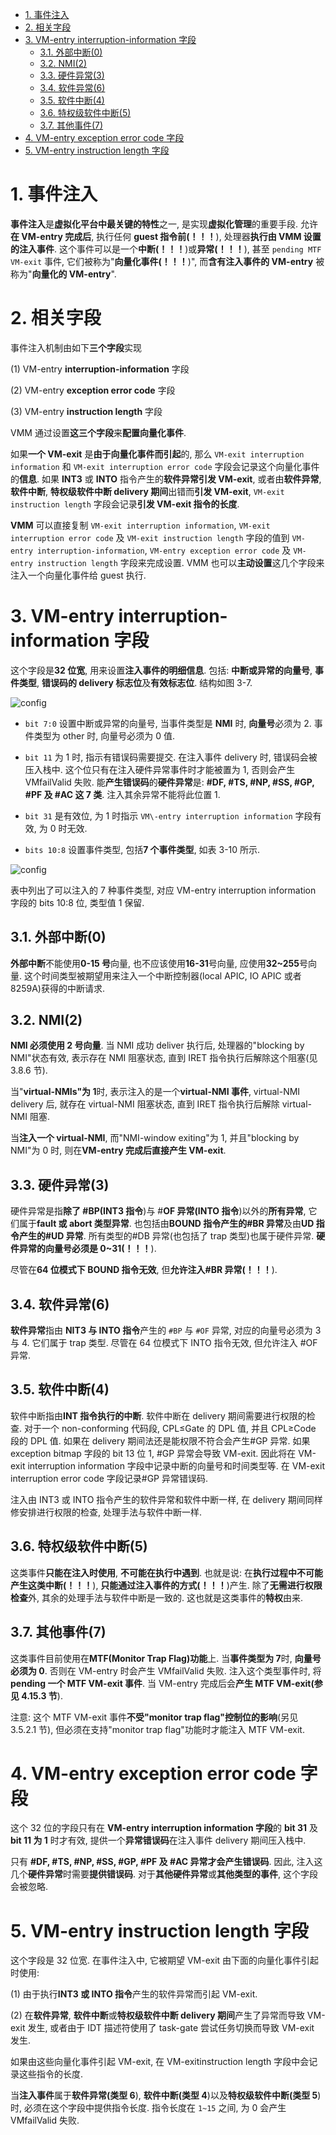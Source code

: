 
<!-- @import "[TOC]" {cmd="toc" depthFrom=1 depthTo=6 orderedList=false} -->

<!-- code_chunk_output -->

- [1. 事件注入](#1-事件注入)
- [2. 相关字段](#2-相关字段)
- [3. VM-entry interruption-information 字段](#3-vm-entry-interruption-information-字段)
  - [3.1. 外部中断(0)](#31-外部中断0)
  - [3.2. NMI(2)](#32-nmi2)
  - [3.3. 硬件异常(3)](#33-硬件异常3)
  - [3.4. 软件异常(6)](#34-软件异常6)
  - [3.5. 软件中断(4)](#35-软件中断4)
  - [3.6. 特权级软件中断(5)](#36-特权级软件中断5)
  - [3.7. 其他事件(7)](#37-其他事件7)
- [4. VM-entry exception error code 字段](#4-vm-entry-exception-error-code-字段)
- [5. VM-entry instruction length 字段](#5-vm-entry-instruction-length-字段)

<!-- /code_chunk_output -->

# 1. 事件注入

**事件注入**是**虚拟化平台中最关键的特性**之一, 是实现**虚拟化管理**的重要手段. 允许**在 VM\-entry 完成后**, 执行任何 **guest 指令前(！！！**), 处理器**执行由 VMM 设置的注入事件**. 这个事件可以是一个**中断(！！！**)或**异常(！！！**), 甚至 `pending MTF VM-exit` 事件, 它们被称为"**向量化事件(！！！**)", 而**含有注入事件的 VM\-entry** 被称为"**向量化的 VM-entry**".

# 2. 相关字段

事件注入机制由如下**三个字段**实现

(1) VM\-entry **interruption-information** 字段

(2) VM\-entry **exception error code** 字段

(3) VM\-entry **instruction length** 字段

VMM 通过设置**这三个字段**来**配置向量化事件**.

如果**一个 VM-exit** 是**由于向量化事件而引起**的, 那么 `VM-exit interruption information` 和 `VM-exit interruption error code` 字段会记录这个向量化事件的**信息**. 如果 **INT3** 或 **INTO** 指令产生的**软件异常引发 VM\-exit**, 或者由**软件异常**, **软件中断**, **特权级软件中断 delivery 期间**出错而**引发 VM\-exit**, `VM-exit instruction length` 字段会记录**引发 VM-exit 指令的长度**.

**VMM** 可以直接复制 `VM-exit interruption information`, `VM-exit interruption error code` 及 `VM-exit instruction length` 字段的值到 `VM-entry interruption-information`, `VM-entry exception error code` 及 `VM-entry instruction length` 字段来完成设置. VMM 也可以**主动设置**这几个字段来注入一个向量化事件给 guest 执行.

# 3. VM-entry interruption-information 字段

这个字段是**32 位宽**, 用来设置**注入事件的明细信息**. 包括: **中断或异常的向量号**, **事件类型**, **错误码的 delivery 标志位**及**有效标志位**. 结构如图 3\-7.

![config](./images/1.png)

* `bit 7:0` 设置中断或异常的向量号, 当事件类型是 **NMI** 时, **向量号**必须为 2. 事件类型为 other 时, 向量号必须为 0 值.

* `bit 11` 为 1 时, 指示有错误码需要提交. 在注入事件 delivery 时, 错误码会被压入栈中. 这个位只有在注入硬件异常事件时才能被置为 1, 否则会产生 VMfailValid 失败. 能**产生错误码**的**硬件异常**是: **#DF, #TS, #NP, #SS, #GP, #PF 及 #AC 这 7 类**. 注入其余异常不能将此位置 1.

* `bit 31` 是有效位, 为 1 时指示 `VM\-entry interruption information` 字段有效, 为 0 时无效.

* `bits 10:8` 设置事件类型, 包括**7 个事件类型**, 如表 3\-10 所示.

![config](./images/2.png)

表中列出了可以注入的 7 种事件类型, 对应 VM\-entry interruption information 字段的 bits 10:8 位, 类型值 1 保留.

## 3.1. 外部中断(0)

**外部中断**不能使用**0\-15 号**向量, 也不应该使用**16\-31**号向量, 应使用**32\~255**号向量. 这个时间类型被期望用来注入一个中断控制器(local APIC, IO APIC 或者 8259A)获得的中断请求.

## 3.2. NMI(2)

**NMI 必须使用 2 号向量**. 当 NMI 成功 deliver 执行后, 处理器的"blocking by NMI"状态有效, 表示存在 NMI 阻塞状态, 直到 IRET 指令执行后解除这个阻塞(见 3.8.6 节).

当"**virtual\-NMIs"为 1**时, 表示注入的是一个**virtual\-NMI 事件**, virtual\-NMI delivery 后, 就存在 virtual\-NMI 阻塞状态, 直到 IRET 指令执行后解除 virtual\-NMI 阻塞.

当**注入一个 virtual\-NMI**, 而"NMI\-window exiting"为 1, 并且"blocking by NMI"为 0 时, 则在**VM\-entry 完成后直接产生 VM\-exit**.

## 3.3. 硬件异常(3)

硬件异常是指**除了 \#BP(INT3 指令**)与 \#**OF 异常(INTO 指令**)以外的**所有异常**, 它们属于**fault 或 abort 类型异常**. 也包括由**BOUND 指令产生的\#BR 异常**及由**UD 指令产生的\#UD 异常**. 所有类型的\#DB 异常(也包括了 trap 类型)也属于硬件异常. **硬件异常的向量号必须是 0\~31(！！！**).

尽管在**64 位模式下 BOUND 指令无效**, 但**允许注入\#BR 异常(！！！**).

## 3.4. 软件异常(6)

**软件异常**指由 **NIT3 与 INTO 指令**产生的 `#BP` 与 `#OF` 异常, 对应的向量号必须为 3 与 4. 它们属于 trap 类型. 尽管在 64 位模式下 INTO 指令无效, 但允许注入 \#OF 异常.

## 3.5. 软件中断(4)

软件中断指由**INT 指令执行的中断**. 软件中断在 delivery 期间需要进行权限的检查. 对于一个 non\-conforming 代码段, CPL≤Gate 的 DPL 值, 并且 CPL≥Code 段的 DPL 值. 如果在 delivery 期间法还是能权限不符合会产生\#GP 异常. 如果 exception bitmap 字段的 bit 13 位 1, \#GP 异常会导致 VM\-exit. 因此将在 VM\-exit interruption information 字段中记录中断的向量号和时间类型等. 在 VM\-exit interruption error code 字段记录\#GP 异常错误码.

注入由 INT3 或 INTO 指令产生的软件异常和软件中断一样, 在 delivery 期间同样修安排进行权限的检查, 处理手法与软件中断一样.

## 3.6. 特权级软件中断(5)

这类事件**只能在注入时使用**, **不可能在执行中遇到**. 也就是说: 在**执行过程中不可能产生这类中断(！！！**), **只能通过注入事件的方式(！！！**)产生. 除了**无需进行权限检查**外, 其余的处理手法与软件中断是一致的. 这也就是这类事件的**特权**由来.

## 3.7. 其他事件(7)

这类事件目前使用在**MTF(Monitor Trap Flag)功能**上. 当**事件类型为 7**时, **向量号必须为 0**. 否则在 VM\-entry 时会产生 VMfailValid 失败. 注入这个类型事件时, 将**pending 一个 MTF VM\-exit 事件**. 当 VM\-entry 完成后会**产生 MTF VM\-exit(参见 4.15.3 节**).

注意: 这个 MTF VM\-exit 事件**不受"monitor trap flag"控制位的影响**(另见 3.5.2.1 节), 但必须在支持"monitor trap flag"功能时才能注入 MTF VM\-exit.

# 4. VM-entry exception error code 字段

这个 32 位的字段只有在 **VM\-entry interruption information 字段**的 **bit 31** 及 **bit 11 为 1** 时才有效, 提供一个**异常错误码**在注入事件 delivery 期间压入栈中.

只有 **#DF, #TS, #NP, #SS, #GP, #PF 及 #AC 异常才会产生错误码**. 因此, 注入这几个**硬件异常**时需要**提供错误码**. 对于**其他硬件异常**或**其他类型的事件**, 这个字段会被忽略.

# 5. VM-entry instruction length 字段

这个字段是 32 位宽. 在事件注入中, 它被期望 VM\-exit 由下面的向量化事件引起时使用:

(1) 由于执行**INT3 或 INTO 指令**产生的软件异常而引起 VM\-exit.

(2) 在**软件异常**, **软件中断**或**特权级软件中断 delivery 期间**产生了异常而导致 VM\-exit 发生, 或者由于 IDT 描述符使用了 task\-gate 尝试任务切换而导致 VM\-exit 发生.

如果由这些向量化事件引起 VM\-exit, 在 VM\-exitinstruction length 字段中会记录这些指令的长度.

当**注入事件**属于**软件异常(类型 6**), **软件中断(类型 4**)以及**特权级软件中断(类型 5**)时, 必须在这个字段中提供指令长度. 指令长度在 `1~15` 之间, 为 0 会产生 VMfailValid 失败.
